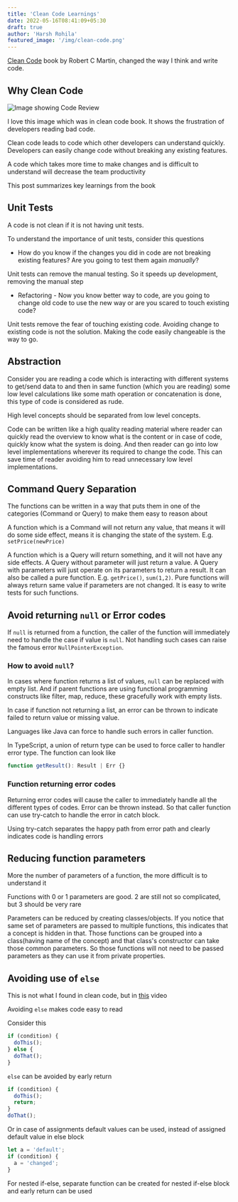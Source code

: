 ```yaml
---
title: 'Clean Code Learnings'
date: 2022-05-16T08:41:09+05:30
draft: true
author: 'Harsh Rohila'
featured_image: '/img/clean-code.png'
---
```


[Clean Code](https://www.amazon.in/Clean-Code-Robert-C-Martin/dp/8131773388) book by Robert C Martin, changed the way I think and write code.

## Why Clean Code

![Image showing Code Review](/img/clean-code.png)

I love this image which was in clean code book. It shows the frustration of developers reading bad code.

Clean code leads to code which other developers can understand quickly. Developers can easily change code without breaking any existing features.

A code which takes more time to make changes and is difficult to understand will decrease the team productivity

This post summarizes key learnings from the book

## Unit Tests

A code is not clean if it is not having unit tests.

To understand the importance of unit tests, consider this questions

- How do you know if the changes you did in code are not breaking existing features? Are you going to test them again _manually_?

Unit tests can remove the manual testing. So it speeds up development, removing the manual step

- Refactoring - Now you know better way to code, are you going to change old code to use the new way or are you scared to touch existing code?

Unit tests remove the fear of touching existing code. Avoiding change to existing code is not the solution. Making the code easily changeable is the way to go.

## Abstraction

Consider you are reading a code which is interacting with different systems to get/send data to and then in same function (which you are reading) some low level calculations like some math operation or concatenation is done, this type of code is considered as rude.

High level concepts should be separated from low level concepts.

Code can be written like a high quality reading material where reader can quickly read the overview to know what is the content or in case of code, quickly know what the system is doing. And then reader can go into low level implementations wherever its required to change the code. This can save time of reader avoiding him to read unnecessary low level implementations.

## Command Query Separation

The functions can be written in a way that puts them in one of the categories (Command or Query) to make them easy to reason about

A function which is a Command will not return any value, that means it will do some side effect, means it is changing the state of the system. E.g. `setPrice(newPrice)`

A function which is a Query will return something, and it will not have any side effects. A Query without parameter will just return a value. A Query with parameters will just operate on its parameters to return a result. It can also be called a pure function. E.g. `getPrice()`, `sum(1,2)`. Pure functions will always return same value if parameters are not changed. It is easy to write tests for such functions.

## Avoid returning `null` or Error codes

If `null` is returned from a function, the caller of the function will immediately need to handle the case if value is `null`. Not handling such cases can raise the famous error `NullPointerException`.

### How to avoid `null`?

In cases where function returns a list of values, `null` can be replaced with empty list. And if parent functions are using functional programming constructs like filter, map, reduce, these gracefully work with empty lists.

In case if function not returning a list, an error can be thrown to indicate failed to return value or missing value.

Languages like Java can force to handle such errors in caller function.

In TypeScript, a union of return type can be used to force caller to handler error type. The function can look like

```ts
function getResult(): Result | Err {}
```

### Function returning error codes

Returning error codes will cause the caller to immediately handle all the different types of codes. Error can be thrown instead. So that caller function can use try-catch to handle the error in catch block.

Using try-catch separates the happy path from error path and clearly indicates code is handling errors

## Reducing function parameters

More the number of parameters of a function, the more difficult is to understand it

Functions with 0 or 1 parameters are good. 2 are still not so complicated, but 3 should be very rare

Parameters can be reduced by creating classes/objects. If you notice that same set of parameters are passed to multiple functions, this indicates that a concept is hidden in that. Those functions can be grouped into a class(having name of the concept) and that class's constructor can take those common parameters. So those functions will not need to be passed parameters as they can use it from private properties.

## Avoiding use of `else`

This is not what I found in clean code, but in [this](https://youtu.be/EumXak7TyQ0) video

Avoiding `else` makes code easy to read

Consider this

```ts
if (condition) {
  doThis();
} else {
  doThat();
}
```

`else` can be avoided by early return

```ts
if (condition) {
  doThis();
  return;
}
doThat();
```

Or in case of assignments default values can be used, instead of assigned default value in else block

```ts
let a = 'default';
if (condition) {
  a = 'changed';
}
```

For nested if-else, separate function can be created for nested if-else block and early return can be used
